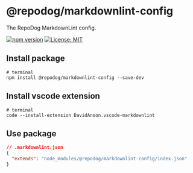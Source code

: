 # @repodog/markdownlint-config

The RepoDog MarkdownLint config.

[![npm version](https://badge.fury.io/js/%40repodog%2Fmarkdownlint-config.svg)](https://badge.fury.io/js/%40repodog%2Fmarkdownlint-config)
[![License: MIT](https://img.shields.io/badge/License-MIT-yellow.svg)](LICENSE)

## Install package

```shell
# terminal
npm install @repodog/markdownlint-config --save-dev
```

## Install vscode extension

```shell
# terminal
code --install-extension DavidAnson.vscode-markdownlint
```

## Use package

```json
// .markdownlint.json
{
  "extends": "node_modules/@repodog/markdownlint-config/index.json"
}
```
